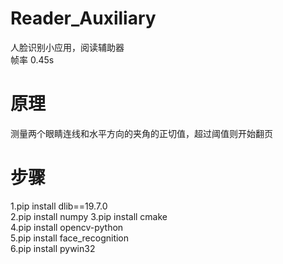 # Reader_Auxiliary
人脸识别小应用，阅读辅助器  
帧率 0.45s
# 原理  
测量两个眼睛连线和水平方向的夹角的正切值，超过阈值则开始翻页  
# 步骤
1.pip install dlib==19.7.0  
2.pip install numpy
3.pip install cmake  
4.pip install opencv-python  
5.pip install face_recognition  
6.pip install pywin32  

